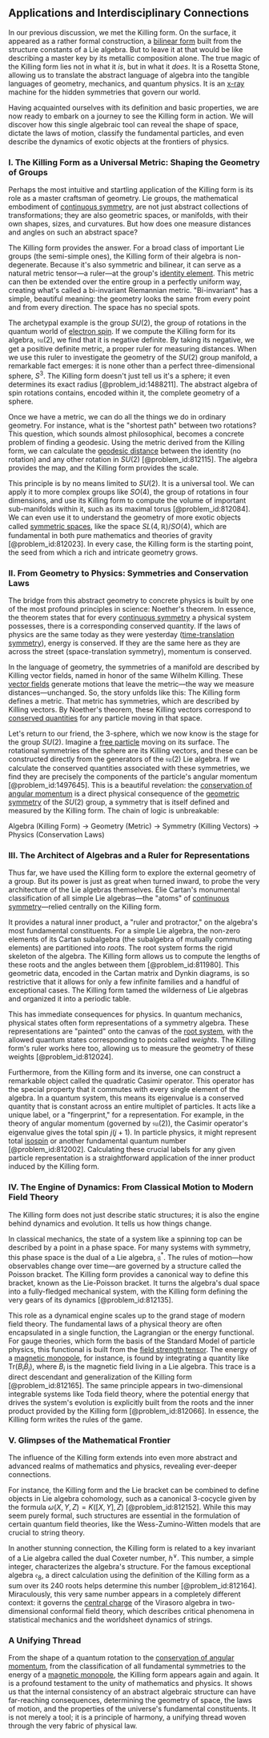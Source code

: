 ## Applications and Interdisciplinary Connections

In our previous discussion, we met the Killing form. On the surface, it appeared as a rather formal construction, a [bilinear form](@article_id:139700) built from the structure constants of a Lie algebra. But to leave it at that would be like describing a master key by its metallic composition alone. The true magic of the Killing form lies not in what it *is*, but in what it *does*. It is a Rosetta Stone, allowing us to translate the abstract language of algebra into the tangible languages of geometry, mechanics, and quantum physics. It is an [x-ray](@article_id:187155) machine for the hidden symmetries that govern our world.

Having acquainted ourselves with its definition and basic properties, we are now ready to embark on a journey to see the Killing form in action. We will discover how this single algebraic tool can reveal the shape of space, dictate the laws of motion, classify the fundamental particles, and even describe the dynamics of exotic objects at the frontiers of physics.

### I. The Killing Form as a Universal Metric: Shaping the Geometry of Groups

Perhaps the most intuitive and startling application of the Killing form is its role as a master craftsman of geometry. Lie groups, the mathematical embodiment of [continuous symmetry](@article_id:136763), are not just abstract collections of transformations; they are also geometric spaces, or manifolds, with their own shapes, sizes, and curvatures. But how does one measure distances and angles on such an abstract space?

The Killing form provides the answer. For a broad class of important Lie groups (the semi-simple ones), the Killing form of their algebra is non-degenerate. Because it's also symmetric and bilinear, it can serve as a natural metric tensor—a ruler—at the group's [identity element](@article_id:138827). This metric can then be extended over the entire group in a perfectly uniform way, creating what's called a bi-invariant Riemannian metric. "Bi-invariant" has a simple, beautiful meaning: the geometry looks the same from every point and from every direction. The space has no special spots.

The archetypal example is the group $SU(2)$, the group of rotations in the quantum world of [electron spin](@article_id:136522). If we compute the Killing form for its algebra, $\mathfrak{su}(2)$, we find that it is negative definite. By taking its negative, we get a positive definite metric, a proper ruler for measuring distances. When we use this ruler to investigate the geometry of the $SU(2)$ group manifold, a remarkable fact emerges: it is none other than a perfect three-dimensional sphere, $S^3$. The Killing form doesn't just tell us it's a sphere; it even determines its exact radius [@problem_id:1488211]. The abstract algebra of spin rotations contains, encoded within it, the complete geometry of a sphere.

Once we have a metric, we can do all the things we do in ordinary geometry. For instance, what is the "shortest path" between two rotations? This question, which sounds almost philosophical, becomes a concrete problem of finding a geodesic. Using the metric derived from the Killing form, we can calculate the [geodesic distance](@article_id:159188) between the identity (no rotation) and any other rotation in $SU(2)$ [@problem_id:812115]. The algebra provides the map, and the Killing form provides the scale.

This principle is by no means limited to $SU(2)$. It is a universal tool. We can apply it to more complex groups like $SO(4)$, the group of rotations in four dimensions, and use its Killing form to compute the volume of important sub-manifolds within it, such as its maximal torus [@problem_id:812084]. We can even use it to understand the geometry of more exotic objects called [symmetric spaces](@article_id:181296), like the space $SL(4,\mathbb{R})/SO(4)$, which are fundamental in both pure mathematics and theories of gravity [@problem_id:812023]. In every case, the Killing form is the starting point, the seed from which a rich and intricate geometry grows.

### II. From Geometry to Physics: Symmetries and Conservation Laws

The bridge from this abstract geometry to concrete physics is built by one of the most profound principles in science: Noether's theorem. In essence, the theorem states that for every [continuous symmetry](@article_id:136763) a physical system possesses, there is a corresponding conserved quantity. If the laws of physics are the same today as they were yesterday ([time-translation symmetry](@article_id:260599)), energy is conserved. If they are the same here as they are across the street (space-translation symmetry), momentum is conserved.

In the language of geometry, the symmetries of a manifold are described by Killing vector fields, named in honor of the same Wilhelm Killing. These [vector fields](@article_id:160890) generate motions that leave the metric—the way we measure distances—unchanged. So, the story unfolds like this: The Killing form defines a metric. That metric has symmetries, which are described by Killing vectors. By Noether's theorem, these Killing vectors correspond to [conserved quantities](@article_id:148009) for any particle moving in that space.

Let's return to our friend, the 3-sphere, which we now know is the stage for the group $SU(2)$. Imagine a [free particle](@article_id:167125) moving on its surface. The rotational symmetries of the sphere are its Killing vectors, and these can be constructed directly from the generators of the $\mathfrak{su}(2)$ Lie algebra. If we calculate the conserved quantities associated with these symmetries, we find they are precisely the components of the particle's angular momentum [@problem_id:1497645]. This is a beautiful revelation: the [conservation of angular momentum](@article_id:152582) is a direct physical consequence of the [geometric symmetry](@article_id:188565) of the $SU(2)$ group, a symmetry that is itself defined and measured by the Killing form. The chain of logic is unbreakable:

Algebra (Killing Form) $\rightarrow$ Geometry (Metric) $\rightarrow$ Symmetry (Killing Vectors) $\rightarrow$ Physics (Conservation Laws)

### III. The Architect of Algebras and a Ruler for Representations

Thus far, we have used the Killing form to explore the external geometry of a group. But its power is just as great when turned inward, to probe the very architecture of the Lie algebras themselves. Élie Cartan's monumental classification of all simple Lie algebras—the "atoms" of [continuous symmetry](@article_id:136763)—relied centrally on the Killing form.

It provides a natural inner product, a "ruler and protractor," on the algebra's most fundamental constituents. For a simple Lie algebra, the non-zero elements of its Cartan subalgebra (the subalgebra of mutually commuting elements) are partitioned into *roots*. The root system forms the rigid skeleton of the algebra. The Killing form allows us to compute the lengths of these roots and the angles between them [@problem_id:811980]. This geometric data, encoded in the Cartan matrix and Dynkin diagrams, is so restrictive that it allows for only a few infinite families and a handful of exceptional cases. The Killing form tamed the wilderness of Lie algebras and organized it into a periodic table.

This has immediate consequences for physics. In quantum mechanics, physical states often form representations of a symmetry algebra. These representations are "painted" onto the canvas of the [root system](@article_id:201668), with the allowed quantum states corresponding to points called *weights*. The Killing form's ruler works here too, allowing us to measure the geometry of these weights [@problem_id:812024].

Furthermore, from the Killing form and its inverse, one can construct a remarkable object called the quadratic Casimir operator. This operator has the special property that it commutes with every single element of the algebra. In a quantum system, this means its eigenvalue is a conserved quantity that is constant across an entire multiplet of particles. It acts like a unique label, or a "fingerprint," for a representation. For example, in the theory of angular momentum (governed by $\mathfrak{su}(2)$), the Casimir operator's eigenvalue gives the total spin $j(j+1)$. In particle physics, it might represent total [isospin](@article_id:156020) or another fundamental quantum number [@problem_id:812002]. Calculating these crucial labels for any given particle representation is a straightforward application of the inner product induced by the Killing form.

### IV. The Engine of Dynamics: From Classical Motion to Modern Field Theory

The Killing form does not just describe static structures; it is also the engine behind dynamics and evolution. It tells us how things change.

In classical mechanics, the state of a system like a spinning top can be described by a point in a phase space. For many systems with symmetry, this phase space is the dual of a Lie algebra, $\mathfrak{g}^*$. The rules of motion—how observables change over time—are governed by a structure called the Poisson bracket. The Killing form provides a canonical way to define this bracket, known as the Lie-Poisson bracket. It turns the algebra's dual space into a fully-fledged mechanical system, with the Killing form defining the very gears of its dynamics [@problem_id:812135].

This role as a dynamical engine scales up to the grand stage of modern field theory. The fundamental laws of a physical theory are often encapsulated in a single function, the Lagrangian or the energy functional. For gauge theories, which form the basis of the Standard Model of particle physics, this functional is built from the [field strength tensor](@article_id:159252). The energy of a [magnetic monopole](@article_id:148635), for instance, is found by integrating a quantity like $\text{Tr}(B_i B_i)$, where $B_i$ is the magnetic field living in a Lie algebra. This trace is a direct descendant and generalization of the Killing form [@problem_id:812165]. The same principle appears in two-dimensional integrable systems like Toda field theory, where the potential energy that drives the system's evolution is explicitly built from the roots and the inner product provided by the Killing form [@problem_id:812066]. In essence, the Killing form writes the rules of the game.

### V. Glimpses of the Mathematical Frontier

The influence of the Killing form extends into even more abstract and advanced realms of mathematics and physics, revealing ever-deeper connections.

For instance, the Killing form and the Lie bracket can be combined to define objects in Lie algebra cohomology, such as a canonical 3-cocycle given by the formula $\omega(X,Y,Z) = K([X,Y],Z)$ [@problem_id:812152]. While this may seem purely formal, such structures are essential in the formulation of certain quantum field theories, like the Wess-Zumino-Witten models that are crucial to string theory.

In another stunning connection, the Killing form is related to a key invariant of a Lie algebra called the dual Coxeter number, $h^\vee$. This number, a simple integer, characterizes the algebra's structure. For the famous exceptional algebra $\mathfrak{e}_8$, a direct calculation using the definition of the Killing form as a sum over its 240 roots helps determine this number [@problem_id:812164]. Miraculously, this very same number appears in a completely different context: it governs the [central charge](@article_id:141579) of the Virasoro algebra in two-dimensional conformal field theory, which describes critical phenomena in statistical mechanics and the worldsheet dynamics of strings.

### A Unifying Thread

From the shape of a quantum rotation to the [conservation of angular momentum](@article_id:152582), from the classification of all fundamental symmetries to the energy of a [magnetic monopole](@article_id:148635), the Killing form appears again and again. It is a profound testament to the unity of mathematics and physics. It shows us that the internal consistency of an abstract algebraic structure can have far-reaching consequences, determining the geometry of space, the laws of motion, and the properties of the universe's fundamental constituents. It is not merely a tool; it is a principle of harmony, a unifying thread woven through the very fabric of physical law.